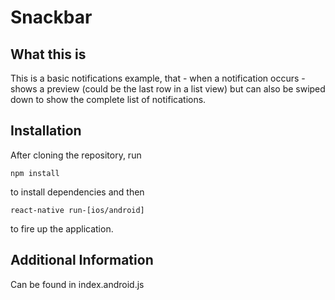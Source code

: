 # Snackbar

## What this is

This is a basic notifications example, that - when a notification occurs - shows a preview (could be the last row in a list view) but can also be swiped down to show the complete list of notifications.

## Installation

After cloning the repository, run

```npm install```

to install dependencies and then

```react-native run-[ios/android]```

to fire up the application.

## Additional Information

Can be found in index.android.js

